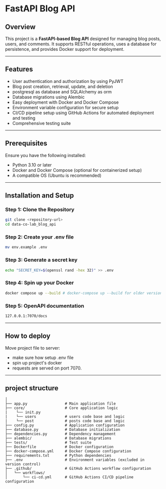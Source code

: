 # FastAPI Blog API

## Overview
This project is a **FastAPI-based Blog API** designed for managing blog posts, users, and comments. It supports RESTful operations, uses a database for persistence, and provides Docker support for deployment.

---

## Features
- User authentication and authorization by using PyJWT
- Blog post creation, retrieval, update, and deletion
- postgresql as database and SQLAlchemy as orm
- Database migrations using Alembic
- Easy deployment with Docker and Docker Compose
- Environment variable configuration for secure setup
- CI/CD pipeline setup using GitHub Actions for automated deployment and testing
- Comprehensive testing suite

---

## Prerequisites
Ensure you have the following installed:
- Python 3.10 or later
- Docker and Docker Compose (optional for containerized setup)
- A compatible OS (Ubuntu is recommended)

---

## Installation and Setup

### Step 1: Clone the Repository
```bash
git clone <repository-url>
cd data-co-lab_blog_api
```

### Step 2: Create your .env file 
```bash
mv env.example .env
```

### Step 3: Generate a secret key
```bash
echo "SECRET_KEY=$(openssl rand -hex 32)" >> .env
```

### Step 4: Spin up your Docker
```bash
docker compose up --build # docker-compose up --build for older version 
```

### Step 5: OpenAPI documentation
```bash
127.0.0.1:7070/docs 
```

---

## How to deploy
Move project file to server:
- make sure how setup .env file 
- spin up project's docker
- requests are served on port 7070.

---

## project structure

```bashdata-co-lab_blog_api/
│
├── app.py                 # Main application file
├── core/                  # Core application logic
|    └── init.py
|    └── users             # users code base and logic
|    └── post              # posts code base and logic 
├── config.py              # Application configuration
├── database.py            # Database initialization
├── dependencies.py        # Dependency management
├── alembic/               # Database migrations
├── tests/                 # Test suite
├── Dockerfile             # Docker configuration
├── docker-compose.yml     # Docker Compose configuration
├── requirements.txt       # Python dependencies
├── .env                   # Environment variables (excluded in version control)
├── .github/               # GitHub Actions workflow configuration
│   └── workflows/
│       └── ci-cd.yml      # GitHub Actions CI/CD pipeline configuration

```



